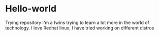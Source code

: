 # Hello-world
Trying repository
I'm a twins trying to learn a lot more in the world of technology.
I love Redhat linux, I have tried working on different distros 
